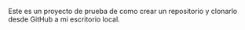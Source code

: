 Este es un proyecto de prueba de como crear un repositorio y clonarlo desde GitHub a mi escritorio local.
